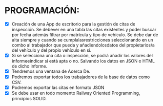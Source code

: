 # PROGRAMACIÓN:
- [x] Creación de una App de escritorio para la gestión de citas de inspección. Se debever en una tabla las citas existentes y poder buscar por fecha además filtrar por matrícula y tipo de vehículo. Se debe dar de alta siempre y cuando se cumplalasrestricciones seleccionando en un combo al trabajador que pueda y añadiendolosdatos del propietarios/a del vehículo y del propio vehículo en si. 
- [x] Si se selecciona una cita o inspección, se podrá añadir los valores del informeeindicar si está apta o no. Salvando los datos en JSON o HTML de dicho informe. 
- [x] Tendremos una ventana de Acerca De. 
- [x] Podremos exportar todos los trabajadores de la base de datos como CSV. 
- [x] Podremos exportar las citas en formato JSON
- [x] Se debe usar en todo momento Railway Oriented Programming, principios SOLID.